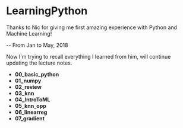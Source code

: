 # LearningPython

Thanks to Nic for giving me first amazing experience with Python and Machine Learning!

-- From Jan to May, 2018



Now I'm trying to recall everything I learned from him, will continue updating the lecture notes.



- **00_basic_python**
- **01_numpy**
- **02_review**
- **03_knn**
- **04_IntroToML**
- **05_knn_opp**
- **06_linearreg**
- **07_gradient**

